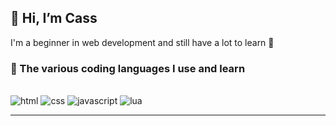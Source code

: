 ## 👋 Hi, I’m Cass
I'm a beginner in web development and still have a lot to learn 🌱
<br>
<detail>
### 📖 The various coding languages I use and learn
  <br>
<picture>
  <img alt="html" src="https://cdn-icons-png.flaticon.com/128/1051/1051277.png">
</picture>
<picture>
  <img alt="css" src="https://cdn-icons-png.flaticon.com/128/732/732190.png">
</picture>
<picture>
  <img alt="javascript" src="https://cdn-icons-png.flaticon.com/128/5968/5968292.png">
</picture>
<picture>
  <img alt="lua" src="https://cdn-icons-png.flaticon.com/128/11907/11907067.png">
</picture>
</detail>
<hr/>


<!---
casl0x/casl0x is a ✨ special ✨ repository because its `README.md` (this file) appears on your GitHub profile.
You can click the Preview link to take a look at your changes.
--->

